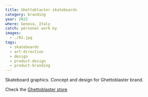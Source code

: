 ```yaml
---
title: Ghettoblaster skateboards
category: branding
year: 2022
where: Genova, Italy
catch: personal work by
images:
  - ./01.jpg
tags:
  - skateboards
  - art-direction
  - design
  - product-design
  - product-branding
---
```


Skateboard graphics. Concept and design for Ghettoblaster brand.

Check the [Ghettoblaster store](https://ghettoblasterwear.com/?source=rokma.com)
